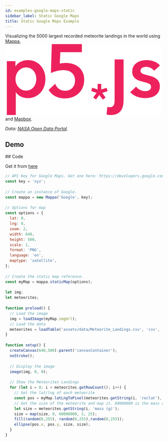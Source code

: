 ```yaml
---
id: examples-google-maps-static
sidebar_label: Static Google Maps
title: Static Google Maps Example
---
```


Visualizing the 5000 largest recorded meteorite landings in the world using [Mappa](tutorials-getting-started.md), <a href="https://p5js.org/"><img src="assets/img/p5js.svg" class="p5logo"/></a> and [Mapbox](https://www.mapbox.com/mapbox.js/api/v3.1.1/).

*Data: [NASA Open Data Portal](https://data.nasa.gov/Space-Science/Meteorite-Landings/gh4g-9sfh).*

## Demo

<div class="example">
  <div id="canvasContainer"></div>
  <script src="assets/scripts/static-google.js"></script>
</div>

## Code

Get it from [here](https://github.com/cvalenzuela/Mappa/tree/master/examples/static/Google)


```javascript
// API Key for Google Maps. Get one here: https://developers.google.com/maps/web/
const key = 'xyz';

// Create an instance of Google.
const mappa = new Mappa('Google', key); 

// Options for map
const options = {
  lat: 0,
  lng: 0,
  zoom: 2,
  width: 640,
  height: 500,
  scale: 1,
  format: 'PNG',
  language: 'en',
  maptype: 'satellite',
};

// Create the static map reference.
const myMap = mappa.staticMap(options);

let img;
let meteorites;

function preload() {
  // Load the image
  img = loadImage(myMap.imgUrl);
  // Load the data
  meteorites = loadTable('assets/data/Meteorite_Landings.csv', 'csv', 'header');
}

function setup() {
  createCanvas(640,500).parent('canvasContainer');
  noStroke();

  // Display the image
  image(img, 0, 0);

  // Show the Meteorites Landings
  for (let i = 0; i < meteorites.getRowCount(); i++) {
    // Get the lat/lng of each meteorite
    const pos = myMap.latLngToPixel(meteorites.getString(i, 'reclat'), meteorites.getString(i, 'reclong'));
    // Get the size of the meteorite and map it. 60000000 is the mass of the largest meteorite (https://en.wikipedia.org/wiki/Hoba_meteorite)
    let size = meteorites.getString(i, 'mass (g)');
    size = map(size, 0, 60000000, 3, 25);
    fill(random(0,255), random(0,255),random(0,255));
    ellipse(pos.x, pos.y, size, size);
  }
} 

```
